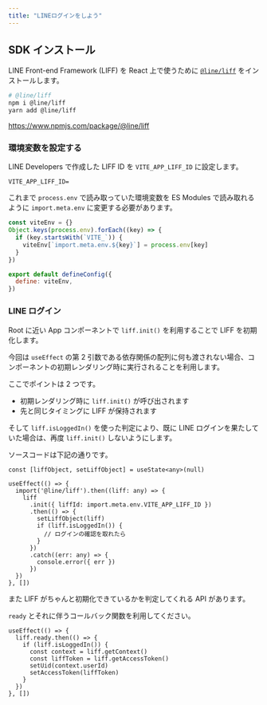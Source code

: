 ```yaml
---
title: "LINEログインをしよう"
---
```


<!-- コーディング部分 -->
<!-- もう一ページいるかも -->

## SDK インストール

LINE Front-end Framework (LIFF) を React 上で使うために [`@line/liff`](https://www.npmjs.com/package/@line/liff) をインストールします。

```bash
# @line/liff
npm i @line/liff
yarn add @line/liff
```

https://www.npmjs.com/package/@line/liff

### 環境変数を設定する

LINE Developers で作成した LIFF ID を `VITE_APP_LIFF_ID` に設定します。

```.env
VITE_APP_LIFF_ID=
```

これまで `process.env` で読み取っていた環境変数を ES Modules で読み取れるように `import.meta.env` に変更する必要があります。

```js
const viteEnv = {}
Object.keys(process.env).forEach((key) => {
  if (key.startsWith(`VITE_`)) {
    viteEnv[`import.meta.env.${key}`] = process.env[key]
  }
})

export default defineConfig({
  define: viteEnv,
})
```

### LINE ログイン

Root に近い App コンポーネントで `liff.init()` を利用することで LIFF を初期化します。

今回は `useEffect` の第 2 引数である依存関係の配列に何も渡されない場合、コンポーネントの初期レンダリング時に実行されることを利用します。

ここでポイントは 2 つです。

- 初期レンダリング時に `liff.init()` が呼び出されます
- 先と同じタイミングに LIFF が保持されます

そして `liff.isLoggedIn()` を使った判定により、既に LINE ログインを果たしていた場合は、再度 `liff.init()` しないようにします。

ソースコードは下記の通りです。

```tsx
const [liffObject, setLiffObject] = useState<any>(null)

useEffect(() => {
  import('@line/liff').then((liff: any) => {
    liff
      .init({ liffId: import.meta.env.VITE_APP_LIFF_ID })
      .then(() => {
        setLiffObject(liff)
        if (liff.isLoggedIn()) {
          // ログインの確認を取れたら
        }
      })
      .catch((err: any) => {
        console.error({ err })
      })
  })
}, [])
```

また LIFF がちゃんと初期化できているかを判定してくれる API があります。

`ready` とそれに伴うコールバック関数を利用してください。

```tsx
useEffect(() => {
  liff.ready.then(() => {
    if (liff.isLoggedIn()) {
      const context = liff.getContext()
      const liffToken = liff.getAccessToken()
      setUid(context.userId)
      setAccessToken(liffToken)
    } 
  })
}, [])
```
